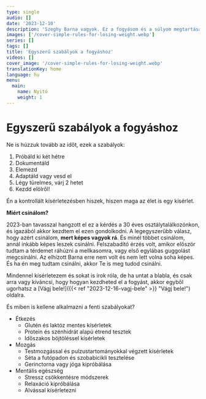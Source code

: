 ```yaml
---
type: single
audio: []
date: '2023-12-10'
description: 'Szeghy Barna vagyok. Ez a fogyásom és a súlyom megtartásának a története.'
images: ['/cover-simple-rules-for-losing-weight.webp']
series: []
tags: []
title: 'Egyszerű szabályok a fogyáshoz'
videos: []
cover_image: '/cover-simple-rules-for-losing-weight.webp'
translationKey: home
language: hu
menu: 
  main:
    name: Nyitó
    weight: 1
---
```


# Egyszerű szabályok a fogyáshoz

Ne is húzzuk tovább az időt, ezek a szabályok:

1. Próbáld ki két hétre
2. Dokumentáld
3. Elemezd
4. Adaptáld vagy vesd el
5. Légy türelmes, várj 2 hetet
6. Kezdd elölről!

Én a kontrollált kísérletezésben hiszek, hiszen maga az élet is egy kísérlet.

**Miért csinálom?**

2023-ban tavasszal hangzott el ez a kérdés a 30 éves osztálytalálkozónkon, és igazából akkor kezdtem el ezen gondolkodni. A legegyszerűbb válasz, hogy azért csinálom, **mert képes vagyok rá**. És minél többet csinálom, annál inkább képes leszek csinálni. Felszabadító érzés volt, amikor először tudtam a térdemet ráhúzni a mellkasomra, vagy első egylábas guggolást megcsinálni. Az elhízott Barna erre nem volt és nem lett volna soha képes. És ha én meg tudtam csinálni, akkor Te is meg tudod csinálni.

Mindennel kísérletezem és sokat is írok róla, de ha untat a blabla, és csak arra vagy kíváncsi, hogy hogyan kezdheted el a fogyást, akkor egyből ugorhatsz a [Vágj bele!]({{< ref "2023-12-16-vagj-bele" >}} "Vágj bele!") oldalra.

És miben is kellene alkalmazni a fenti szabályokat?

+ Étkezés
    * Glutén és laktóz mentes kísérletek
    * Protein és szénhidrát alapú étrend tesztek
    * Időszakos böjtöléssel kísérletek
+ Mozgás
    * Testmozgással és pulzustartományokkal végzett kísérletek
    * Séta a futópadon és szobabicikli tesztelése
    * Gerinctorna vagy jóga kipróbálása
+ Mentális egészség
    * Stressz csökkentésre módszerek
    * Relaxáció kipróbálása
    * Alvással kísérletezni


